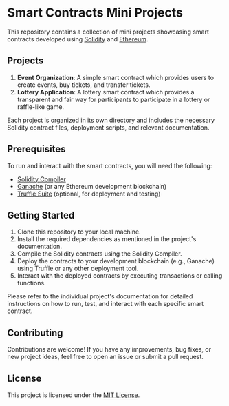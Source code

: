 # Smart Contracts Mini Projects

This repository contains a collection of mini projects showcasing smart contracts developed using [Solidity](https://soliditylang.org/) and [Ethereum](https://ethereum.org/).

## Projects

1. **Event Organization**: A simple smart contract which provides users to create events, buy tickets, and transfer tickets.
2. **Lottery Application**: A lottery smart contract which provides a transparent and fair way for participants to participate in a lottery or raffle-like game.

Each project is organized in its own directory and includes the necessary Solidity contract files, deployment scripts, and relevant documentation.

## Prerequisites

To run and interact with the smart contracts, you will need the following:

- [Solidity Compiler](https://soliditylang.org/docs/installing-solidity.html)
- [Ganache](https://www.trufflesuite.com/ganache) (or any Ethereum development blockchain)
- [Truffle Suite](https://www.trufflesuite.com/truffle) (optional, for deployment and testing)

## Getting Started

1. Clone this repository to your local machine.
2. Install the required dependencies as mentioned in the project's documentation.
3. Compile the Solidity contracts using the Solidity Compiler.
4. Deploy the contracts to your development blockchain (e.g., Ganache) using Truffle or any other deployment tool.
5. Interact with the deployed contracts by executing transactions or calling functions.

Please refer to the individual project's documentation for detailed instructions on how to run, test, and interact with each specific smart contract.

## Contributing

Contributions are welcome! If you have any improvements, bug fixes, or new project ideas, feel free to open an issue or submit a pull request.

## License

This project is licensed under the [MIT License](LICENSE).
